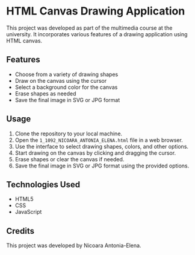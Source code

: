 # HTML Canvas Drawing Application

This project was developed as part of the multimedia course at the university. It incorporates various features of a drawing application using HTML canvas. 

## Features

- Choose from a variety of drawing shapes
- Draw on the canvas using the cursor
- Select a background color for the canvas
- Erase shapes as needed
- Save the final image in SVG or JPG format

## Usage

1. Clone the repository to your local machine.
2. Open the `1_1092_NICOARA_ANTONIA_ELENA.html` file in a web browser.
3. Use the interface to select drawing shapes, colors, and other options.
4. Start drawing on the canvas by clicking and dragging the cursor.
5. Erase shapes or clear the canvas if needed.
6. Save the final image in SVG or JPG format using the provided options.

## Technologies Used

- HTML5
- CSS
- JavaScript

## Credits

This project was developed by Nicoara Antonia-Elena.

